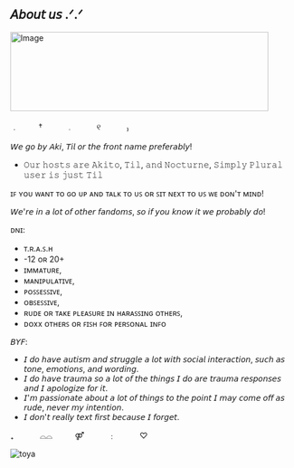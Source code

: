 ## 𝘈𝘣𝘰𝘶𝘵 𝘶𝘴 .ᐟ.ᐟ

<img width="456" height="140" alt="Image" src="https://github.com/user-attachments/assets/e0c6a2e2-55d1-453d-ae74-5869f7fcee3e" />

﹒　    　 †　　　    𓈒　   　　୧　    　　₎

𝘞𝘦 𝘨𝘰 𝘣𝘺 𝘈𝘬𝘪, 𝘛𝘪𝘭 𝘰𝘳 𝘵𝘩𝘦 𝘧𝘳𝘰𝘯𝘵 𝘯𝘢𝘮𝘦 𝘱𝘳𝘦𝘧𝘦𝘳𝘢𝘣𝘭𝘺!  　 　 　 　 　 　
- 𝙾𝚞𝚛 𝚑𝚘𝚜𝚝𝚜 𝚊𝚛𝚎 𝙰𝚔𝚒𝚝𝚘, 𝚃𝚒𝚕, 𝚊𝚗𝚍 𝙽𝚘𝚌𝚝𝚞𝚛𝚗𝚎, 𝚂𝚒𝚖𝚙𝚕𝚢 𝙿𝚕𝚞𝚛𝚊𝚕 𝚞𝚜𝚎𝚛 𝚒𝚜 𝚓𝚞𝚜𝚝 𝚃𝚒𝚕
 
ɪꜰ ʏᴏᴜ ᴡᴀɴᴛ ᴛᴏ ɢᴏ ᴜᴘ ᴀɴᴅ ᴛᴀʟᴋ ᴛᴏ ᴜꜱ ᴏʀ ꜱɪᴛ ɴᴇxᴛ ᴛᴏ ᴜꜱ ᴡᴇ ᴅᴏɴ'ᴛ ᴍɪɴᴅ!

𝘞𝘦'𝘳𝘦 𝘪𝘯 𝘢 𝘭𝘰𝘵 𝘰𝘧 𝘰𝘵𝘩𝘦𝘳 𝘧𝘢𝘯𝘥𝘰𝘮𝘴, 𝘴𝘰 𝘪𝘧 𝘺𝘰𝘶 𝘬𝘯𝘰𝘸 𝘪𝘵 𝘸𝘦 𝘱𝘳𝘰𝘣𝘢𝘣𝘭𝘺 𝘥𝘰!

ᴅɴɪ:
- ᴛ.ʀ.ᴀ.ꜱ.ʜ
- -12 ᴏʀ 20+
- ɪᴍᴍᴀᴛᴜʀᴇ,
- ᴍᴀɴɪᴘᴜʟᴀᴛɪᴠᴇ,
- ᴘᴏꜱꜱᴇꜱꜱɪᴠᴇ,
- ᴏʙꜱᴇꜱꜱɪᴠᴇ,
- ʀᴜᴅᴇ ᴏʀ ᴛᴀᴋᴇ ᴘʟᴇᴀꜱᴜʀᴇ ɪɴ ʜᴀʀᴀꜱꜱɪɴɢ ᴏᴛʜᴇʀꜱ,
- ᴅᴏxx ᴏᴛʜᴇʀꜱ ᴏʀ ꜰɪꜱʜ ꜰᴏʀ ᴘᴇʀꜱᴏɴᴀʟ ɪɴꜰᴏ

𝘉𝘠𝘍: 
- 𝘐 𝘥𝘰 𝘩𝘢𝘷𝘦 𝘢𝘶𝘵𝘪𝘴𝘮 𝘢𝘯𝘥 𝘴𝘵𝘳𝘶𝘨𝘨𝘭𝘦 𝘢 𝘭𝘰𝘵 𝘸𝘪𝘵𝘩 𝘴𝘰𝘤𝘪𝘢𝘭 𝘪𝘯𝘵𝘦𝘳𝘢𝘤𝘵𝘪𝘰𝘯, 𝘴𝘶𝘤𝘩 𝘢𝘴 𝘵𝘰𝘯𝘦, 𝘦𝘮𝘰𝘵𝘪𝘰𝘯𝘴, 𝘢𝘯𝘥 𝘸𝘰𝘳𝘥𝘪𝘯𝘨.
- 𝘐 𝘥𝘰 𝘩𝘢𝘷𝘦 𝘵𝘳𝘢𝘶𝘮𝘢 𝘴𝘰 𝘢 𝘭𝘰𝘵 𝘰𝘧 𝘵𝘩𝘦 𝘵𝘩𝘪𝘯𝘨𝘴 𝘐 𝘥𝘰 𝘢𝘳𝘦 𝘵𝘳𝘢𝘶𝘮𝘢 𝘳𝘦𝘴𝘱𝘰𝘯𝘴𝘦𝘴 𝘢𝘯𝘥 𝘐 𝘢𝘱𝘰𝘭𝘰𝘨𝘪𝘻𝘦 𝘧𝘰𝘳 𝘪𝘵. 
- 𝘐'𝘮 𝘱𝘢𝘴𝘴𝘪𝘰𝘯𝘢𝘵𝘦 𝘢𝘣𝘰𝘶𝘵 𝘢 𝘭𝘰𝘵 𝘰𝘧 𝘵𝘩𝘪𝘯𝘨𝘴 𝘵𝘰 𝘵𝘩𝘦 𝘱𝘰𝘪𝘯𝘵 𝘐 𝘮𝘢𝘺 𝘤𝘰𝘮𝘦 𝘰𝘧𝘧 𝘢𝘴 𝘳𝘶𝘥𝘦, 𝘯𝘦𝘷𝘦𝘳 𝘮𝘺 𝘪𝘯𝘵𝘦𝘯𝘵𝘪𝘰𝘯. 
- 𝘐 𝘥𝘰𝘯'𝘵 𝘳𝘦𝘢𝘭𝘭𝘺 𝘵𝘦𝘹𝘵 𝘧𝘪𝘳𝘴𝘵 𝘣𝘦𝘤𝘢𝘶𝘴𝘦 𝘐 𝘧𝘰𝘳𝘨𝘦𝘵.

  
₊　 　　⌓⌓ 　   　  ⚤⠀　  　﹕　　 ♡

![toya](https://media3.giphy.com/media/v1.Y2lkPTc5MGI3NjExcWtqYjRwdWVkN3MwY3NpbDNneDh1ZTd6ODZucDl1bjRnZ25kZDRseiZlcD12MV9pbnRlcm5hbF9naWZfYnlfaWQmY3Q9Zw/YLPtRKY1IGL6R76AMj/giphy.gif)
